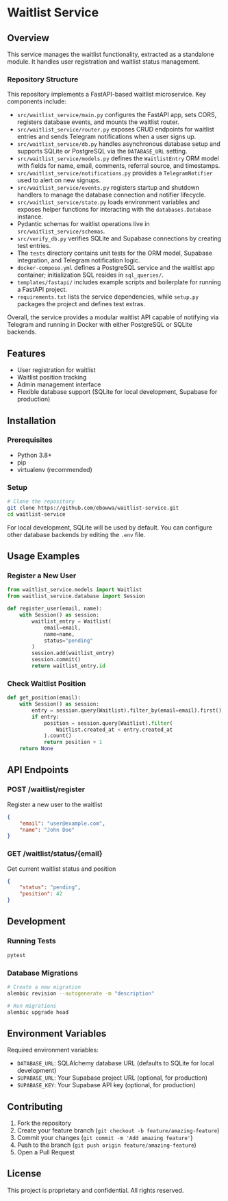 # Waitlist Service

## Overview
This service manages the waitlist functionality, extracted as a standalone module. It handles user registration and waitlist status management.

### Repository Structure

This repository implements a FastAPI-based waitlist microservice. Key components include:

- `src/waitlist_service/main.py` configures the FastAPI app, sets CORS, registers database events, and mounts the waitlist router.
- `src/waitlist_service/router.py` exposes CRUD endpoints for waitlist entries and sends Telegram notifications when a user signs up.
- `src/waitlist_service/db.py` handles asynchronous database setup and supports SQLite or PostgreSQL via the `DATABASE_URL` setting.
- `src/waitlist_service/models.py` defines the `WaitlistEntry` ORM model with fields for name, email, comments, referral source, and timestamps.
- `src/waitlist_service/notifications.py` provides a `TelegramNotifier` used to alert on new signups.
- `src/waitlist_service/events.py` registers startup and shutdown handlers to manage the database connection and notifier lifecycle.
- `src/waitlist_service/state.py` loads environment variables and exposes helper functions for interacting with the `databases.Database` instance.
- Pydantic schemas for waitlist operations live in `src/waitlist_service/schemas`.
- `src/verify_db.py` verifies SQLite and Supabase connections by creating test entries.
- The `tests` directory contains unit tests for the ORM model, Supabase integration, and Telegram notification logic.
- `docker-compose.yml` defines a PostgreSQL service and the waitlist app container; initialization SQL resides in `sql_queries/`.
- `templates/fastapi/` includes example scripts and boilerplate for running a FastAPI project.
- `requirements.txt` lists the service dependencies, while `setup.py` packages the project and defines test extras.

Overall, the service provides a modular waitlist API capable of notifying via Telegram and running in Docker with either PostgreSQL or SQLite backends.

## Features
- User registration for waitlist
- Waitlist position tracking
- Admin management interface
- Flexible database support (SQLite for local development, Supabase for production)

## Installation

### Prerequisites
- Python 3.8+
- pip
- virtualenv (recommended)

### Setup
```bash
# Clone the repository
git clone https://github.com/ebowwa/waitlist-service.git
cd waitlist-service
```

For local development, SQLite will be used by default. You can configure other database backends by editing the `.env` file.

## Usage Examples

### Register a New User
```python
from waitlist_service.models import Waitlist
from waitlist_service.database import Session

def register_user(email, name):
    with Session() as session:
        waitlist_entry = Waitlist(
            email=email,
            name=name,
            status="pending"
        )
        session.add(waitlist_entry)
        session.commit()
        return waitlist_entry.id
```

### Check Waitlist Position
```python
def get_position(email):
    with Session() as session:
        entry = session.query(Waitlist).filter_by(email=email).first()
        if entry:
            position = session.query(Waitlist).filter(
                Waitlist.created_at < entry.created_at
            ).count()
            return position + 1
    return None
```

## API Endpoints

### POST /waitlist/register
Register a new user to the waitlist
```json
{
    "email": "user@example.com",
    "name": "John Doe"
}
```

### GET /waitlist/status/{email}
Get current waitlist status and position
```json
{
    "status": "pending",
    "position": 42
}
```

## Development

### Running Tests
```bash
pytest
```

### Database Migrations
```bash
# Create a new migration
alembic revision --autogenerate -m "description"

# Run migrations
alembic upgrade head
```

## Environment Variables
Required environment variables:
- `DATABASE_URL`: SQLAlchemy database URL (defaults to SQLite for local development)
- `SUPABASE_URL`: Your Supabase project URL (optional, for production)
- `SUPABASE_KEY`: Your Supabase API key (optional, for production)

## Contributing
1. Fork the repository
2. Create your feature branch (`git checkout -b feature/amazing-feature`)
3. Commit your changes (`git commit -m 'Add amazing feature'`)
4. Push to the branch (`git push origin feature/amazing-feature`)
5. Open a Pull Request

## License
This project is proprietary and confidential. All rights reserved.
